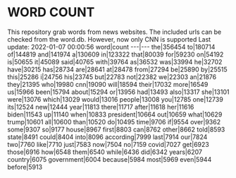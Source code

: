 # WORD COUNT
This repository grab words from news websites. The included urls can be checked from the word.db.
However, now only CNN is supported
Last update: 2022-01-07 00:00:56
word|count
---|---
the|356454
to|180714
of|144819
and|141974
a|130609
in|123322
that|80039
for|59230
on|54192
is|50655
it|45089
said|40765
with|39764
as|36532
was|33994
he|32702
have|30215
has|28734
are|28641
at|28478
from|27294
be|25890
by|25515
this|25286
i|24756
his|23745
but|22783
not|22382
we|22303
an|21876
they|21395
who|19980
cnn|19090
will|18594
their|17032
more|16549
us|15966
been|15794
about|15294
or|13956
had|13493
also|13317
she|13101
were|13076
which|13029
would|13016
people|13008
you|12785
one|12739
its|12524
new|12444
year|11813
there|11717
after|11618
her|11616
biden|11543
up|11140
when|10833
president|10664
out|10659
what|10629
trump|10601
all|10600
than|10520
do|10495
time|9706
if|9554
over|9362
some|9307
so|9177
house|8967
first|8803
can|8762
other|8662
told|8593
state|8491
could|8404
into|8096
according|7999
last|7914
our|7824
two|7760
like|7710
just|7583
now|7504
no|7159
covid|7027
get|6923
those|6916
how|6548
them|6540
while|6436
did|6342
years|6207
country|6075
government|6004
because|5984
most|5969
even|5944
before|5913
